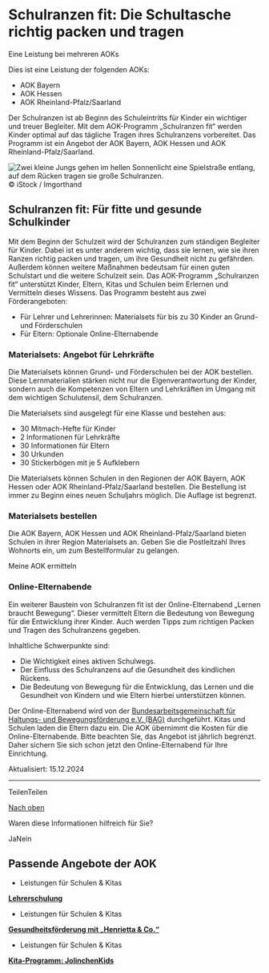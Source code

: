 # Schulranzen fit: Die Schultasche richtig packen und tragen

Eine Leistung bei mehreren AOKs

Dies ist eine Leistung der folgenden AOKs:

- AOK Bayern
- AOK Hessen
- AOK Rheinland-Pfalz/Saarland

Der Schulranzen ist ab Beginn des Schuleintritts für Kinder ein wichtiger und treuer Begleiter. Mit dem AOK-Programm „Schulranzen fit“ werden Kinder optimal auf das tägliche Tragen ihres Schulranzens vorbereitet. Das Programm ist ein Angebot der AOK Bayern, AOK Hessen und AOK Rheinland-Pfalz/Saarland.

![Zwei kleine Jungs gehen im hellen Sonnenlicht eine Spielstraße entlang, auf dem Rücken tragen sie große Schulranzen.](https://www.aok.de/pk/magazin/cms/fileadmin/_processed_/5/e/csm_schulranzen-packen_d3930ef0da.jpg.webp)© iStock / Imgorthand

## Schulranzen fit: Für fitte und gesunde Schulkinder

Mit dem Beginn der Schulzeit wird der Schulranzen zum ständigen Begleiter für Kinder. Dabei ist es unter anderem wichtig, dass sie lernen, wie sie ihren Ranzen richtig packen und tragen, um ihre Gesundheit nicht zu gefährden. Außerdem können weitere Maßnahmen bedeutsam für einen guten Schulstart und die weitere Schulzeit sein. Das AOK-Programm „Schulranzen fit“ unterstützt Kinder, Eltern, Kitas und Schulen beim Erlernen und Vermitteln dieses Wissens. Das Programm besteht aus zwei Förderangeboten:

- Für Lehrer und Lehrerinnen: Materialsets für bis zu 30 Kinder an Grund- und Förderschulen
- Für Eltern: Optionale Online-Elternabende

### Materialsets: Angebot für Lehrkräfte

Die Materialsets können Grund- und Förderschulen bei der AOK bestellen. Diese Lernmaterialien stärken nicht nur die Eigenverantwortung der Kinder, sondern auch die Kompetenzen von Eltern und Lehrkräften im Umgang mit dem wichtigen Schulutensil, dem Schulranzen.

Die Materialsets sind ausgelegt für eine Klasse und bestehen aus:

- 30 Mitmach-Hefte für Kinder
- 2 Informationen für Lehrkräfte
- 30 Informationen für Eltern
- 30 Urkunden
- 30 Stickerbögen mit je 5 Aufklebern

Die Materialsets können Schulen in den Regionen der AOK Bayern, AOK Hessen oder AOK Rheinland-Pfalz/Saarland bestellen. Die Bestellung ist immer zu Beginn eines neuen Schuljahrs möglich. Die Auflage ist begrenzt.

### Materialsets bestellen

Die AOK Bayern, AOK Hessen und AOK Rheinland-Pfalz/Saarland bieten Schulen in ihrer Region Materialsets an. Geben Sie die Postleitzahl Ihres Wohnorts ein, um zum Bestellformular zu gelangen.

Meine AOK ermitteln

### Online-Elternabende

Ein weiterer Baustein von Schulranzen fit ist der Online-Elternabend „Lernen braucht Bewegung“. Dieser vermittelt Eltern die Bedeutung von Bewegung für die Entwicklung ihrer Kinder. Auch werden Tipps zum richtigen Packen und Tragen des Schulranzens gegeben.

Inhaltliche Schwerpunkte sind:

- Die Wichtigkeit eines aktiven Schulwegs.
- Der Einfluss des Schulranzens auf die Gesundheit des kindlichen Rückens.
- Die Bedeutung von Bewegung für die Entwicklung, das Lernen und die Gesundheit von Kindern und wie Eltern hierbei unterstützen können.

Der Online-Elternabend wird von der [Bundesarbeitsgemeinschaft für Haltungs- und Bewegungsförderung e.V. (BAG)](https://www.haltungbewegung.de/lernen-braucht-bewegung/ "Externer Link – Es öffnet sich die Seite Haltungbewegung in einem neuen Browserfenster.") durchgeführt. Kitas und Schulen laden die Eltern dazu ein. Die AOK übernimmt die Kosten für die Online-Elternabende. Bitte beachten Sie, das Angebot ist jährlich begrenzt. Daher sichern Sie sich schon jetzt den Online-Elternabend für Ihre Einrichtung.

Aktualisiert: 15.12.2024

* * *

TeilenTeilen

[Nach oben](https://www.aok.de/pk/leistungen/schulen-kitas/schulranzen-fit/#main-content)

Waren diese Informationen hilfreich für Sie?

JaNein

## Passende Angebote der AOK

- Leistungen für Schulen & Kitas

[**Lehrerschulung**](https://www.aok.de/pk/leistungen/schulen-kitas/workshops-fachtagungen-lehrerschulungen/)

- Leistungen für Schulen & Kitas

[**Gesundheitsförderung mit „Henrietta & Co.“**](https://www.aok.de/pk/leistungen/schulen-kitas/henrietta-kindertheater/)

- Leistungen für Schulen & Kitas

[**Kita-Programm: JolinchenKids**](https://www.aok.de/pk/leistungen/schulen-kitas/kita-programm-jolinchenkids/)